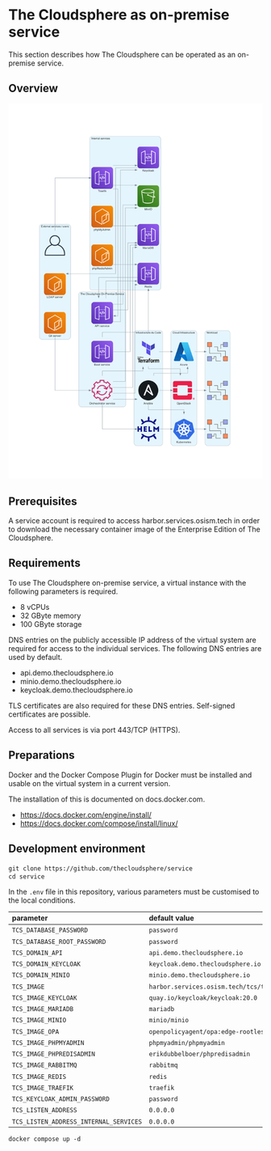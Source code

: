 # The Cloudsphere as on-premise service

This section describes how The Cloudsphere can be operated as an on-premise service.

## Overview

![Overview](./overview.png)

## Prerequisites

A service account is required to access harbor.services.osism.tech in order
to download the necessary container image of the Enterprise Edition of The
Cloudsphere.

## Requirements

To use The Cloudsphere on-premise service, a virtual instance with the following
parameters is required.

* 8 vCPUs
* 32 GByte memory
* 100 GByte storage

DNS entries on the publicly accessible IP address of the virtual system are required
for access to the individual services. The following DNS entries are used by default.

* api.demo.thecloudsphere.io
* minio.demo.thecloudsphere.io
* keycloak.demo.thecloudsphere.io

TLS certificates are also required for these DNS entries. Self-signed certificates
are possible.

Access to all services is via port 443/TCP (HTTPS).

## Preparations

Docker and the Docker Compose Plugin for Docker must be installed and usable on the
virtual system in a current version.

The installation of this is documented on docs.docker.com.

* https://docs.docker.com/engine/install/
* https://docs.docker.com/compose/install/linux/

## Development environment

```
git clone https://github.com/thecloudsphere/service
cd service
```

In the ``.env`` file in this repository, various parameters must be customised
to the local conditions.

| parameter                                | default value                                     | description |
| :----------------------------------------| :-------------------------------------------------| :---------- |
| ``TCS_DATABASE_PASSWORD``                | ``password``                                      |             |
| ``TCS_DATABASE_ROOT_PASSWORD``           | ``password``                                      |             |
| ``TCS_DOMAIN_API``                       | ``api.demo.thecloudsphere.io``                    |             |
| ``TCS_DOMAIN_KEYCLOAK``                  | ``keycloak.demo.thecloudsphere.io``               |             |
| ``TCS_DOMAIN_MINIO``                     | ``minio.demo.thecloudsphere.io``                  |             |
| ``TCS_IMAGE``                            | ``harbor.services.osism.tech/tcs/tcs:latest``     |             |
| ``TCS_IMAGE_KEYCLOAK``                   | ``quay.io/keycloak/keycloak:20.0``                |             |
| ``TCS_IMAGE_MARIADB``                    | ``mariadb``                                       |             |
| ``TCS_IMAGE_MINIO``                      | ``minio/minio``                                   |             |
| ``TCS_IMAGE_OPA``                        | ``openpolicyagent/opa:edge-rootless``             |             |
| ``TCS_IMAGE_PHPMYADMIN``                 | ``phpmyadmin/phpmyadmin``                         |             |
| ``TCS_IMAGE_PHPREDISADMIN``              | ``erikdubbelboer/phpredisadmin``                  |             |
| ``TCS_IMAGE_RABBITMQ``                   | ``rabbitmq``                                      |             |
| ``TCS_IMAGE_REDIS``                      | ``redis``                                         |             |
| ``TCS_IMAGE_TRAEFIK``                    | ``traefik``                                       |             |
| ``TCS_KEYCLOAK_ADMIN_PASSWORD``          | ``password``                                      |             |
| ``TCS_LISTEN_ADDRESS``                   | ``0.0.0.0``                                       |             |
| ``TCS_LISTEN_ADDRESS_INTERNAL_SERVICES`` | ``0.0.0.0``                                       |             |

```
docker compose up -d
```
